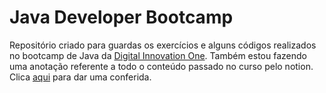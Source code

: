 # Java Developer Bootcamp

Repositório criado para guardas os exercícios e alguns códigos realizados no bootcamp de Java da [Digital Innovation One](https://digitalinnovation.one/).
Também estou fazendo uma anotação referente a todo o conteúdo passado no curso pelo notion. 
Clica [aqui](https://www.notion.so/Java-Developer-050e0e9472d84896a2d7a5db5caf415f) para dar uma conferida.
